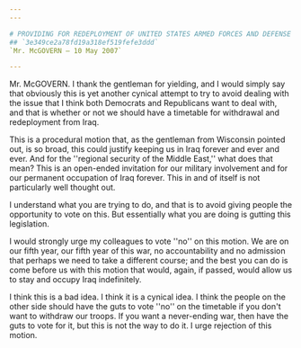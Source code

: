 ```yaml
---
---

# PROVIDING FOR REDEPLOYMENT OF UNITED STATES ARMED FORCES AND DEFENSE  CONTRACTORS FROM IRAQ
## `3e349ce2a78fd19a318ef519fefe3ddd`
`Mr. McGOVERN — 10 May 2007`

---
```



Mr. McGOVERN. I thank the gentleman for yielding, and I would simply 
say that obviously this is yet another cynical attempt to try to avoid 
dealing with the issue that I think both Democrats and Republicans want 
to deal with, and that is whether or not we should have a timetable for 
withdrawal and redeployment from Iraq.

This is a procedural motion that, as the gentleman from Wisconsin 
pointed out, is so broad, this could justify keeping us in Iraq forever 
and ever and ever. And for the ''regional security of the Middle 
East,'' what does that mean? This is an open-ended invitation for our 
military involvement and for our permanent occupation of Iraq forever. 
This in and of itself is not particularly well thought out.

I understand what you are trying to do, and that is to avoid giving 
people the opportunity to vote on this. But essentially what you are 
doing is gutting this legislation.

I would strongly urge my colleagues to vote ''no'' on this motion. We 
are on our fifth year, our fifth year of this war, no accountability 
and no admission that perhaps we need to take a different course; and 
the best you can do is come before us with this motion that would, 
again, if passed, would allow us to stay and occupy Iraq indefinitely.

I think this is a bad idea. I think it is a cynical idea. I think the 
people on the other side should have the guts to vote ''no'' on the 
timetable if you don't want to withdraw our troops. If you want a 
never-ending war, then have the guts to vote for it, but this is not 
the way to do it. I urge rejection of this motion.